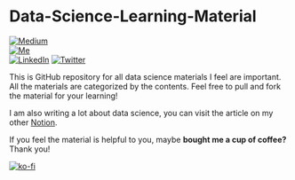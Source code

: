 # Data-Science-Learning-Material

[![Medium](https://img.shields.io/badge/Medium-12100E?style=for-the-badge&logo=medium&logoColor=white)](https://cornelliusyudhawijaya.medium.com/) 	
[![Me](https://img.shields.io/badge/website-000000?style=for-the-badge&logo=About.me&logoColor=white)](http://cornelliusyudhawijaya.com/) 	
[![LinkedIn](https://img.shields.io/badge/LinkedIn-0077B5?style=for-the-badge&logo=linkedin&logoColor=white)](https://www.linkedin.com/in/cornellius-yudha-wijaya/)
[![Twitter](https://img.shields.io/badge/Twitter-1DA1F2?style=for-the-badge&logo=twitter&logoColor=white)](https://twitter.com/CornelliusYW)

This is GitHub repository for all data science materials I feel are important. All the materials are categorized by the contents. 
Feel free to pull and fork the material for your learning!

I am also writing a lot about data science, you can visit the article on my other [Notion]([https://github.com/cornelliusyudhawijaya/Data-Science-Article](https://cornellius.notion.site/Cornellius-Data-Article-List-28b0b670da6b4d158acb58902f2fef2d)).

If you feel the material is helpful to you, maybe **bought me a cup of coffee?** Thank you!

[![ko-fi](https://ko-fi.com/img/githubbutton_sm.svg)](https://ko-fi.com/M4M273WKC)
